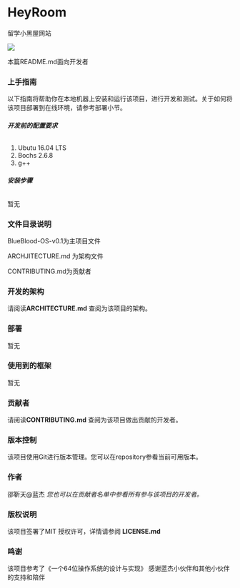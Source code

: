 

# HeyRoom

留学小黑屋网站

![](https://img.shields.io/github/issues/shaojintian/heyroom.svg)

 本篇README.md面向开发者

### 上手指南

以下指南将帮助你在本地机器上安装和运行该项目，进行开发和测试。关于如何将该项目部署到在线环境，请参考部署小节。

###### **开发前的配置要求**

1. Ubutu 16.04 LTS
2. Bochs 2.6.8 
3. g++

###### **安装步骤**

暂无

### 文件目录说明

BlueBlood-OS-v0.1为主项目文件

ARCHJITECTURE.md 为架构文件

CONTRIBUTING.md为贡献者



### 开发的架构 

请阅读**ARCHITECTURE.md** 查阅为该项目的架构。

### 部署

暂无

### 使用到的框架

暂无

### 贡献者

请阅读**CONTRIBUTING.md** 查阅为该项目做出贡献的开发者。



### 版本控制

该项目使用Git进行版本管理。您可以在repository参看当前可用版本。

### 作者

邵靳天@蓝杰
 *您也可以在贡献者名单中参看所有参与该项目的开发者。*

### 版权说明

该项目签署了MIT 授权许可，详情请参阅 **LICENSE.md**

### 鸣谢

 该项目参考了《一个64位操作系统的设计与实现》
 感谢蓝杰小伙伴和其他小伙伴的支持和陪伴







